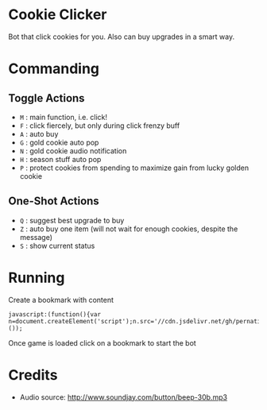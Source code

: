 # Cookie Clicker

Bot that click cookies for you. Also can buy upgrades in a smart way.

# Commanding

## Toggle Actions

- `M` : main function, i.e. click!
- `F` : click fiercely, but only during click frenzy buff
- `A` : auto buy
- `G` : gold cookie auto pop
- `N` : gold cookie audio notification
- `H` : season stuff auto pop
- `P` : protect cookies from spending to maximize gain from lucky golden cookie

## One-Shot Actions

- `Q` : suggest best upgrade to buy
- `Z` : auto buy one item (will not wait for enough cookies, despite the message)
- `S` : show current status

# Running

Create a bookmark with content
```
javascript:(function(){var n=document.createElement('script');n.src='//cdn.jsdelivr.net/gh/pernatiy/cc@v1.3.0/cc.js';document.body.appendChild(n);}());
```
Once game is loaded click on a bookmark to start the bot

# Credits

- Audio source: http://www.soundjay.com/button/beep-30b.mp3

